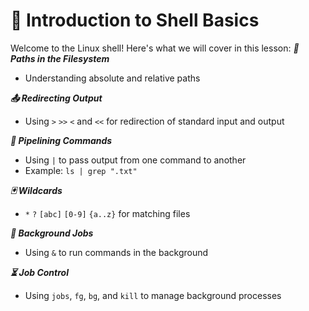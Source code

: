 # 🐚 Introduction to Shell Basics
Welcome to the Linux shell! Here's what we will cover in this lesson:
***📂 Paths in the Filesystem***
- Understanding absolute and relative paths

***📤 Redirecting Output***
- Using `>` `>>` `<` and `<<` for redirection of standard input and output

***🔗 Pipelining Commands***
- Using `|` to pass output from one command to another
- Example: `ls | grep ".txt"`

***🃏 Wildcards***
- `*` `?` `[abc]` `[0-9]` `{a..z}` for matching files

***🔄 Background Jobs***
- Using `&` to run commands in the background

***⏳ Job Control***
- Using `jobs`, `fg`, `bg`, and `kill` to manage background processes

